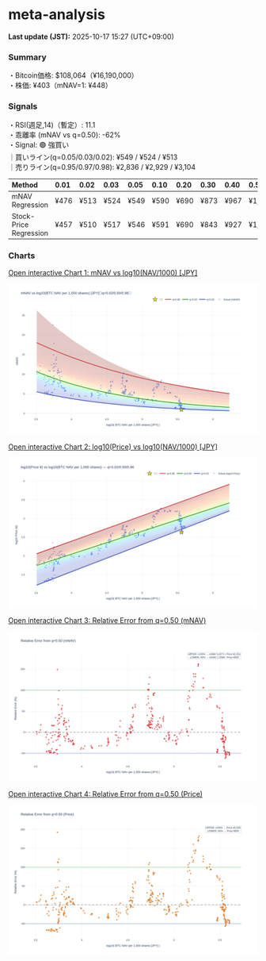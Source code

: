 # meta-analysis


<!--REPORT:START-->
**Last update (JST):** 2025-10-17 15:27 (UTC+09:00)

### Summary
・Bitcoin価格: $108,064（¥16,190,000）  
・株価: ¥403（mNAV=1: ¥448）

### Signals
・RSI(週足,14)（暫定）: 11.1  
・乖離率 (mNAV vs q=0.50): -62%  
・Signal: 🟣 強買い  
｜買いライン(q=0.05/0.03/0.02): ¥549 / ¥524 / ¥513  
｜売りライン(q=0.95/0.97/0.98): ¥2,836 / ¥2,929 / ¥3,104

| Method                 | 0.01   | 0.02   | 0.03   | 0.05   | 0.10   | 0.20   | 0.30   | 0.40   | 0.50   | 0.60   | 0.70   | 0.80   | 0.90   | 0.95   | 0.97   | 0.98   | 0.99   |
|:-----------------------|:-------|:-------|:-------|:-------|:-------|:-------|:-------|:-------|:-------|:-------|:-------|:-------|:-------|:-------|:-------|:-------|:-------|
| mNAV Regression        | ¥476   | ¥513   | ¥524   | ¥549   | ¥590   | ¥690   | ¥873   | ¥967   | ¥1,126 | ¥1,311 | ¥1,432 | ¥1,831 | ¥2,472 | ¥2,836 | ¥2,929 | ¥3,104 | ¥3,108 |
| Stock-Price Regression | ¥457   | ¥510   | ¥517   | ¥546   | ¥591   | ¥690   | ¥843   | ¥927   | ¥1,000 | ¥1,161 | ¥1,376 | ¥1,789 | ¥2,311 | ¥2,520 | ¥2,568 | ¥2,823 | ¥2,836 |

### Charts
[Open interactive Chart 1: mNAV vs log10(NAV/1000) [JPY]](https://tkzm240.github.io/meta-analysis/fig1.html)

![fig1](assets/fig1.png)

[Open interactive Chart 2: log10(Price) vs log10(NAV/1000) [JPY]](https://tkzm240.github.io/meta-analysis/fig2.html)

![fig2](assets/fig2.png)

[Open interactive Chart 3: Relative Error from q=0.50 (mNAV)](https://tkzm240.github.io/meta-analysis/fig3.html)

![fig3](assets/fig3.png)

[Open interactive Chart 4: Relative Error from q=0.50 (Price)](https://tkzm240.github.io/meta-analysis/fig4.html)

![fig4](assets/fig4.png)
<!--REPORT:END-->
